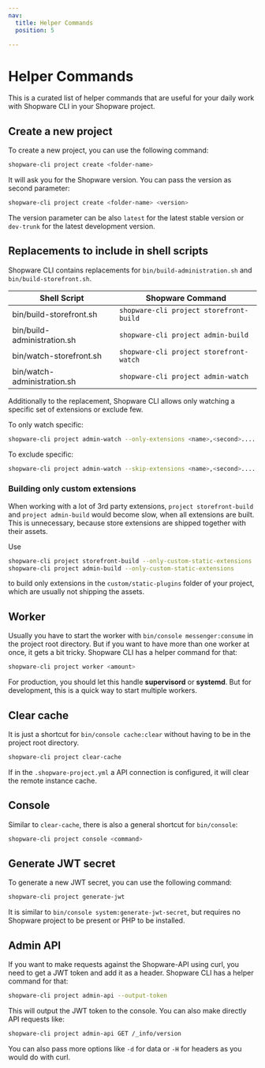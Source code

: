 ```yaml
---
nav:
  title: Helper Commands
  position: 5

---
```


# Helper Commands

This is a curated list of helper commands that are useful for your daily work with Shopware CLI in your Shopware project.

## Create a new project

To create a new project, you can use the following command:

```bash
shopware-cli project create <folder-name>
```

It will ask you for the Shopware version. You can pass the version as second parameter:

```bash
shopware-cli project create <folder-name> <version>
```

The version parameter can be also `latest` for the latest stable version or `dev-trunk` for the latest development version.

## Replacements to include in shell scripts

Shopware CLI contains replacements for `bin/build-administration.sh` and `bin/build-storefront.sh`.

| Shell Script                | Shopware Command                        |
|-----------------------------|-----------------------------------------|
| bin/build-storefront.sh     | `shopware-cli project storefront-build` |
| bin/build-administration.sh | `shopware-cli project admin-build`      |
| bin/watch-storefront.sh     | `shopware-cli project storefront-watch` |
| bin/watch-administration.sh | `shopware-cli project admin-watch`      |

Additionally to the replacement, Shopware CLI allows only watching a specific set of extensions or exclude few.

To only watch specific:

```bash
shopware-cli project admin-watch --only-extensions <name>,<second>....
```

To exclude specific:

```bash
shopware-cli project admin-watch --skip-extensions <name>,<second>....
```

### Building only custom extensions

When working with a lot of 3rd party extensions, `project storefront-build` and `project admin-build` would become slow, when all extensions are built.
This is unnecessary, because store extensions are shipped together with their assets.

Use

```bash
shopware-cli project storefront-build --only-custom-static-extensions
shopware-cli project admin-build --only-custom-static-extensions
```

to build only extensions in the `custom/static-plugins` folder of your project, which are usually not shipping the assets.

## Worker

Usually you have to start the worker with `bin/console messenger:consume` in the project root directory. But if you want to have more than one worker at once, it gets a bit tricky. Shopware CLI has a helper command for that:

```bash
shopware-cli project worker <amount>
```

For production, you should let this handle **supervisord** or **systemd**. But for development, this is a quick way to start multiple workers.

## Clear cache

It is just a shortcut for `bin/console cache:clear` without having to be in the project root directory.

```bash
shopware-cli project clear-cache
```

If in the `.shopware-project.yml` a API connection is configured, it will clear the remote instance cache.

## Console

Similar to `clear-cache`, there is also a general shortcut for `bin/console`:

```bash
shopware-cli project console <command>
```

## Generate JWT secret

To generate a new JWT secret, you can use the following command:

```bash
shopware-cli project generate-jwt
```

It is similar to `bin/console system:generate-jwt-secret`, but requires no Shopware project to be present or PHP to be installed.

## Admin API

If you want to make requests against the Shopware-API using curl, you need to get a JWT token and add it as a header. Shopware CLI has a helper command for that:

```bash
shopware-cli project admin-api --output-token
```

This will output the JWT token to the console. You can also make directly API requests like:

```bash
shopware-cli project admin-api GET /_info/version
```

You can also pass more options like `-d` for data or `-H` for headers as you would do with curl.
